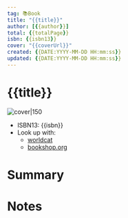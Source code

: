```yaml
---
tag: 📚Book
title: "{{title}}"
author: [{{author}}]
total: {{totalPage}}
isbn: {{isbn13}}
cover: "{{coverUrl}}"
created: {{DATE:YYYY-MM-DD HH:mm:ss}}
updated: {{DATE:YYYY-MM-DD HH:mm:ss}}
---
```

# {{title}}
![cover|150]({{coverUrl}})
- ISBN13: {{isbn}}
- Look up with:
	- [worldcat](https://www.worldcat.org/isbn/{{isbn}})
	- [bookshop.org](https://bookshop.org/book/{{isbn}})

# Summary


# Notes